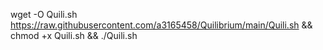 wget -O Quili.sh https://raw.githubusercontent.com/a3165458/Quilibrium/main/Quili.sh && chmod +x Quili.sh && ./Quili.sh
